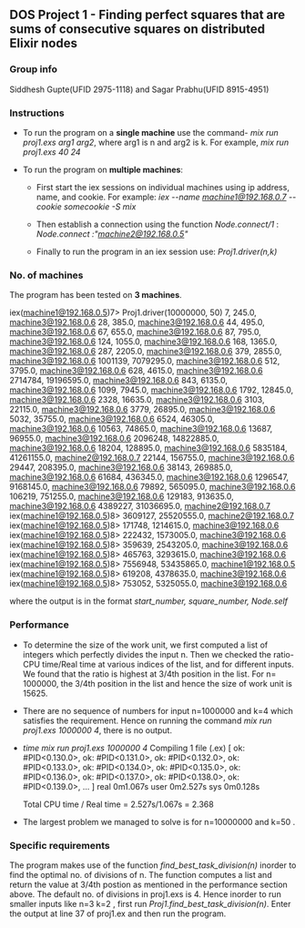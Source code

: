 ## DOS Project 1 - Finding perfect squares that are sums of consecutive squares on distributed Elixir nodes

### Group info
  Siddhesh Gupte(UFID 2975-1118) and Sagar Prabhu(UFID 8915-4951)

### Instructions

  * To run the program on a **single machine** use the command- *mix run proj1.exs arg1 arg2*, where arg1 is n and arg2 is k.
  For example, *mix run proj1.exs 40 24*

  * To run the program on **multiple machines**: 
    * First start the iex sessions on individual machines using ip address, name, and cookie. For example: *iex --name machine1@192.168.0.7 --cookie somecookie  -S mix*
      
    * Then establish a connection using the function *Node.connect/1* : *Node.connect :"machine2@192.168.0.5"* 
      
    * Finally to run the program in an iex session use: *Proj1.driver(n,k)*

### No. of machines
  The program has been tested on **3 machines**. 


iex(machine1@192.168.0.5)7> Proj1.driver(10000000, 50)
7, 245.0, machine3@192.168.0.6
28, 385.0, machine3@192.168.0.6
44, 495.0, machine3@192.168.0.6
67, 655.0, machine3@192.168.0.6
87, 795.0, machine3@192.168.0.6
124, 1055.0, machine3@192.168.0.6
168, 1365.0, machine3@192.168.0.6
287, 2205.0, machine3@192.168.0.6
379, 2855.0, machine3@192.168.0.6
1001139, 7079295.0, machine3@192.168.0.6
512, 3795.0, machine3@192.168.0.6
628, 4615.0, machine3@192.168.0.6
2714784, 19196595.0, machine3@192.168.0.6
843, 6135.0, machine3@192.168.0.6
1099, 7945.0, machine3@192.168.0.6
1792, 12845.0, machine3@192.168.0.6
2328, 16635.0, machine3@192.168.0.6
3103, 22115.0, machine3@192.168.0.6
3779, 26895.0, machine3@192.168.0.6
5032, 35755.0, machine3@192.168.0.6
6524, 46305.0, machine3@192.168.0.6
10563, 74865.0, machine3@192.168.0.6
13687, 96955.0, machine3@192.168.0.6
2096248, 14822885.0, machine3@192.168.0.6
18204, 128895.0, machine3@192.168.0.6
5835184, 41261155.0, machine2@192.168.0.7
22144, 156755.0, machine3@192.168.0.6
29447, 208395.0, machine3@192.168.0.6
38143, 269885.0, machine3@192.168.0.6
61684, 436345.0, machine3@192.168.0.6
1296547, 9168145.0, machine3@192.168.0.6
79892, 565095.0, machine3@192.168.0.6
106219, 751255.0, machine3@192.168.0.6
129183, 913635.0, machine3@192.168.0.6
4389227, 31036695.0, machine2@192.168.0.7
iex(machine1@192.168.0.5)8> 3609127, 25520555.0, machine2@192.168.0.7
iex(machine1@192.168.0.5)8> 171748, 1214615.0, machine3@192.168.0.6
iex(machine1@192.168.0.5)8> 222432, 1573005.0, machine3@192.168.0.6
iex(machine1@192.168.0.5)8> 359639, 2543205.0, machine3@192.168.0.6
iex(machine1@192.168.0.5)8> 465763, 3293615.0, machine3@192.168.0.6
iex(machine1@192.168.0.5)8> 7556948, 53435865.0, machine1@192.168.0.5
iex(machine1@192.168.0.5)8> 619208, 4378635.0, machine3@192.168.0.6
iex(machine1@192.168.0.5)8> 753052, 5325055.0, machine3@192.168.0.6

where the output is in the format *start_number, square_number, Node.self*
### Performance
  * To determine the size of the work unit, we first computed a list of integers which perfectly divides the input n. Then we checked the ratio-CPU time/Real time at various indices of the list, and for different inputs. We found that the ratio is highest at 3/4th position in the list. For n= 1000000, the 3/4th position in the list and hence the size of work unit is 15625. 

  * There are no sequence of numbers for input n=1000000 and k=4 which satisfies the requirement. Hence on running the command *mix run proj1.exs 1000000 4*, there is no output.

  * *time mix run proj1.exs 1000000 4*
    Compiling 1 file (.ex)
    [
      ok: #PID<0.130.0>,
      ok: #PID<0.131.0>,
      ok: #PID<0.132.0>,
      ok: #PID<0.133.0>,
      ok: #PID<0.134.0>,
      ok: #PID<0.135.0>,
      ok: #PID<0.136.0>,
      ok: #PID<0.137.0>,
      ok: #PID<0.138.0>,
      ok: #PID<0.139.0>,
      ...
    ]
    real    0m1.067s
    user    0m2.527s
    sys     0m0.128s

    Total CPU time / Real time = 2.527s/1.067s = 2.368

  * The largest problem we managed to solve is for n=10000000 and k=50 . 

### Specific requirements 
  The program makes use of the function *find_best_task_division(n)* inorder to find the optimal no. of divisions of n. The function computes a list and return the value at 3/4th postion as mentioned in the performance section above. The default no. of divisions in proj1.exs is 4. Hence inorder to run smaller inputs like n=3 k=2 , first run *Proj1.find_best_task_division(n)*. Enter the output at line 37 of proj1.ex and then run the program.
